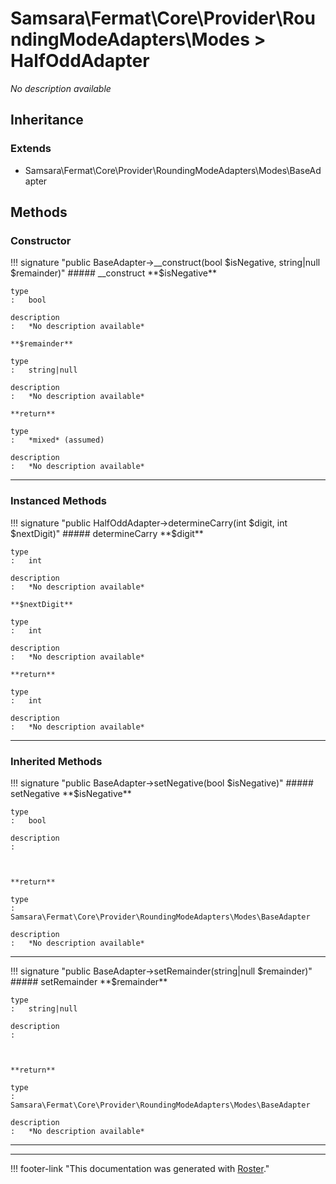 # Samsara\Fermat\Core\Provider\RoundingModeAdapters\Modes > HalfOddAdapter

*No description available*


## Inheritance


### Extends

- Samsara\Fermat\Core\Provider\RoundingModeAdapters\Modes\BaseAdapter


## Methods


### Constructor

!!! signature "public BaseAdapter->__construct(bool $isNegative, string|null $remainder)"
    ##### __construct
    **$isNegative**

    type
    :   bool

    description
    :   *No description available*

    **$remainder**

    type
    :   string|null

    description
    :   *No description available*

    **return**

    type
    :   *mixed* (assumed)

    description
    :   *No description available*
    
---



### Instanced Methods

!!! signature "public HalfOddAdapter->determineCarry(int $digit, int $nextDigit)"
    ##### determineCarry
    **$digit**

    type
    :   int

    description
    :   *No description available*

    **$nextDigit**

    type
    :   int

    description
    :   *No description available*

    **return**

    type
    :   int

    description
    :   *No description available*
    
---



### Inherited Methods

!!! signature "public BaseAdapter->setNegative(bool $isNegative)"
    ##### setNegative
    **$isNegative**

    type
    :   bool

    description
    :   
    
    

    **return**

    type
    :   Samsara\Fermat\Core\Provider\RoundingModeAdapters\Modes\BaseAdapter

    description
    :   *No description available*
    
---

!!! signature "public BaseAdapter->setRemainder(string|null $remainder)"
    ##### setRemainder
    **$remainder**

    type
    :   string|null

    description
    :   
    
    

    **return**

    type
    :   Samsara\Fermat\Core\Provider\RoundingModeAdapters\Modes\BaseAdapter

    description
    :   *No description available*
    
---




---
!!! footer-link "This documentation was generated with [Roster](https://jordanrl.github.io/Roster/)."